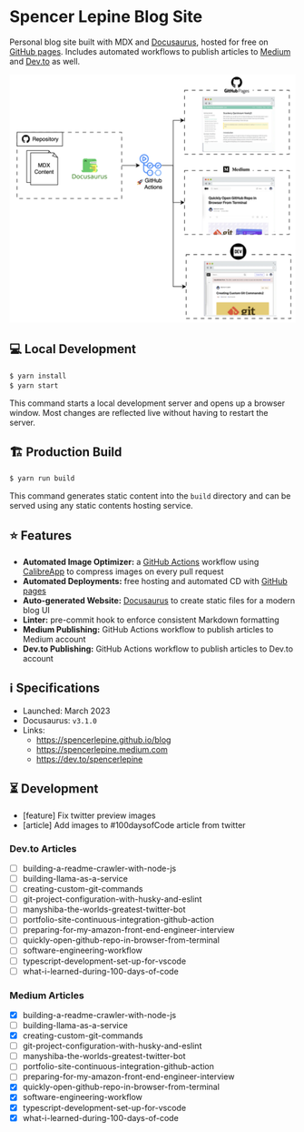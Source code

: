 # Spencer Lepine Blog Site

Personal blog site built with MDX and [Docusaurus](https://docusaurus.io/), hosted for free on [GitHub pages](https://pages.github.com/). Includes automated workflows to publish
articles to [Medium](https://medium.com/@spencerlepine) and [Dev.to](https://dev.to/spencerlepine) as well.

![Architecture](./architecture.png)

## 💻 Local Development

```sh
$ yarn install
$ yarn start
```

This command starts a local development server and opens up a browser window. Most changes are reflected live without having to restart the server.

## 🏗️ Production Build

```sh
$ yarn run build
```

This command generates static content into the `build` directory and can be served using any static contents hosting service.

## ⭐ Features

- **Automated Image Optimizer:** a [GitHub Actions](https://github.com/features/actions) workflow using [CalibreApp](https://github.com/calibreapp/image-actions) to compress images
  on every pull request
- **Automated Deployments:** free hosting and automated CD with [GitHub pages](https://pages.github.com/)
- **Auto-generated Website:** [Docusaurus](https://docusaurus.io/) to create static files for a modern blog UI
- **Linter:** pre-commit hook to enforce consistent Markdown formatting
- **Medium Publishing:** GitHub Actions workflow to publish articles to Medium account
- **Dev.to Publishing:** GitHub Actions workflow to publish articles to Dev.to account

## ℹ️ Specifications

- Launched: March 2023
- Docusaurus: `v3.1.0`
- Links:
  - https://spencerlepine.github.io/blog
  - https://spencerlepine.medium.com
  - https://dev.to/spencerlepine

## ⏳ Development

- [feature] Fix twitter preview images
- [article] Add images to #100daysofCode article from twitter

### Dev.to Articles

- [ ] building-a-readme-crawler-with-node-js
- [ ] building-llama-as-a-service
- [ ] creating-custom-git-commands
- [ ] git-project-configuration-with-husky-and-eslint
- [ ] manyshiba-the-worlds-greatest-twitter-bot
- [ ] portfolio-site-continuous-integration-github-action
- [ ] preparing-for-my-amazon-front-end-engineer-interview
- [ ] quickly-open-github-repo-in-browser-from-terminal
- [ ] software-engineering-workflow
- [ ] typescript-development-set-up-for-vscode
- [ ] what-i-learned-during-100-days-of-code

### Medium Articles

- [x] building-a-readme-crawler-with-node-js
- [ ] building-llama-as-a-service
- [x] creating-custom-git-commands
- [ ] git-project-configuration-with-husky-and-eslint
- [ ] manyshiba-the-worlds-greatest-twitter-bot
- [ ] portfolio-site-continuous-integration-github-action
- [ ] preparing-for-my-amazon-front-end-engineer-interview
- [x] quickly-open-github-repo-in-browser-from-terminal
- [x] software-engineering-workflow
- [x] typescript-development-set-up-for-vscode
- [x] what-i-learned-during-100-days-of-code
